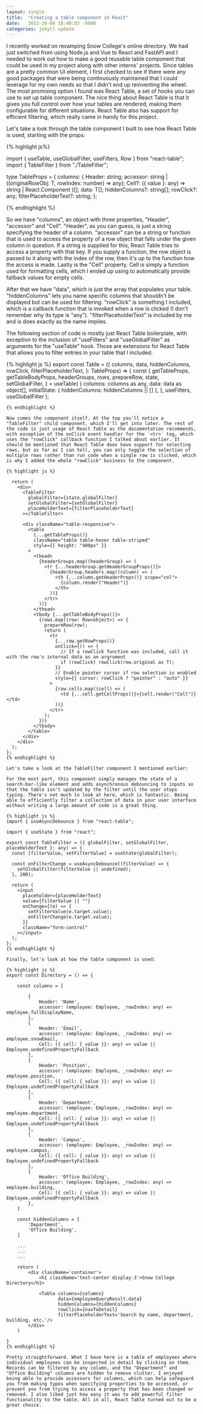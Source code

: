 ```yaml
---
layout: single
title:  "Creating a table component in React"
date:   2022-10-04 18:40:03 -0600
categories: jekyll update
---
```

I recently worked on revamping Snow College's online directory. We had just switched from using Node.js and Vue to React and FastAPI and I needed to work out how to make a good reusable table component that could be used in my project along with other interns' projects. Since tables are a pretty common UI element, I first checked to see if there were any good packages that were being continuously maintained that I could leverage for my own needs so that I didn't end up reinventing the wheel. The most promising option I found was React Table, a set of hooks you can use to set up table component. The nice thing about React Table is that it gives you full control over how your tables are rendered, making them configurable for different situations. React Table also has support for efficient filtering, which really came in handy for this project.


Let's take a look through the table component I built to see how React Table is used, starting with the props:

{% highlight js%}

import { useTable, useGlobalFilter, useFilters, Row } from "react-table";
import { TableFilter } from "./TableFilter";

type TableProps<T> = {
  columns: {
    Header: string;
    accessor: string | ((originalRowObj: T, rowIndex: number) => any);
    Cell?: ({ value }: any) => string | React.Component
  }[];
  data: T[];
  hiddenColumns?: string[];
  rowClick?: any;
  filterPlaceholderText?: string;
};

{% endhighlight %}


So we have "columns", an object with three properties, "Header", "accessor" and "Cell". "Header", as you can guess, is just a string specifying the header of a column. "accessor" can be a string or function that is used to access the property of a row object that falls under the given column in question. If a string is supplied for this, React Table tries to access a property with that key. If you supply a function, the row object is passed to it along with the index of the row, then it's up to the function how the access is made. Lastly is the "Cell" property. Cell is simply a function used for formatting cells, which I ended up using to automatically provide fallback values for empty cells.

After that we have "data", which is just the array that populates your table. "hiddenColumns" lets you name specific columns that shouldn't be displayed but can be used for filtering. "rowClick" is something I included, which is a callback function that is invoked when a row is clicked (I don't remember why its type is "any"). "filterPlaceholderText" is included by me and is does exactly as the name implies.

The following section of code is mostly just React Table boilerplate, with exception to the inclusion of "useFilters" and "useGlobalFilter" as arguments for the "useTable" hook. Those are extensions for React Table that allows you to filter entries in your table that I included.

{% highlight js %}
export const Table = <T extends unknown>({
  columns,
  data,
  hiddenColumns,
  rowClick,
  filterPlaceholderText,
}: TableProps<T>) => {
  const {
    getTableProps,
    getTableBodyProps,
    headerGroups,
    rows,
    prepareRow,
    state,
    setGlobalFilter,
  } = useTable(
    {
      columns: columns as any,
      data: data as object[],
      initialState: { hiddenColumns: hiddenColumns || [] },
    },
    useFilters,
    useGlobalFilter
  );
```
{% endhighlight %}

Now comes the component itself. At the top you'll notice a "TableFilter" child component, which I'll get into later. The rest of the code is just usage of React Table as the documentation recommends, with exception of the onClick event handler for the `<tr>` tag, which uses the "rowClick" callback function I talked about earlier. It should be mentioned that React Table does have support for selecting rows, but as far as I can tell, you can only toggle the selection of multiple rows rather than run code when a single row is clicked, which is why I added the whole "rowClick" business to the component. 

{% highlight js %}

  return (
    <div>
      <TableFilter
        globalFilter={state.globalFilter}
        setGlobalFilter={setGlobalFilter}
        placeHolderText={filterPlaceholderText}
      ></TableFilter>

      <div className="table-responsive">
        <table
          {...getTableProps()}
          className="table table-hover table-striped"
          style={{ height: "400px" }}
        >
          <thead>
            {headerGroups.map((headerGroup) => (
              <tr {...headerGroup.getHeaderGroupProps()}>
                {headerGroup.headers.map((column) => (
                  <th {...column.getHeaderProps()} scope="col">
                    {column.render("Header")}
                  </th>
                ))}
              </tr>
            ))}
          </thead>
          <tbody {...getTableBodyProps()}>
            {rows.map((row: Row<object>) => {
              prepareRow(row);
              return (
                <tr
                  {...row.getRowProps()}
                  onClick={() => {
                    // If a rowClick function was included, call it with the row's internal data as an argrument
                    if (rowClick) rowClick(row.original as T);
                  }}
                  // Enable pointer cursor if row selection is enabled
                  style={{ cursor: rowClick ? "pointer" : "auto" }}
                >
                  {row.cells.map((cell) => (
                    <td {...cell.getCellProps()}>{cell.render("Cell")}</td>
                  ))}
                </tr>
              );
            })}
          </tbody>
        </table>
      </div>
    </div>
  );
};
{% endhighlight %}

Let's take a look at the TableFilter component I mentioned earlier:

For the most part, this component simply manages the state of a search-bar-like element and adds asynchronous debouncing to inputs so that the table isn't updated by the filter until the user stops typing. There's not much to look at here, which is fantastic. Being able to efficiently filter a collection of data in your user interface without writing a large amount of code is a great thing.

{% highlight js %}
import { useAsyncDebounce } from "react-table";

import { useState } from "react";

export const TableFilter = ({ globalFilter, setGlobalFilter, placeHolderText }: any) => {
  const [filterValue, setFilterValue] = useState(globalFilter);

  const onFilterChange = useAsyncDebounce((filterValue) => {
    setGlobalFilter(filterValue || undefined);
  }, 200);

  return (
    <input
      placeholder={placeHolderText}
      value={filterValue || ""}
      onChange={(e) => {
        setFilterValue(e.target.value);
        onFilterChange(e.target.value);
      }}
      className="form-control"
    ></input>
  );
};
{% endhighlight %}

Finally, let's look at how the table component is used:

{% highlight js %}
export const Directory = () => {

    const columns = [

        {
            Header: 'Name',
            accessor: (employee: Employee, _rowIndex: any) => employee.fullDisplayName,
        },
        {
            Header: 'Email',
            accessor: (employee: Employee, _rowIndex: any) => employee.snowEmail,
            Cell: ({ cell: { value }}: any) => value || Employee.undefinedPropertyFallback
        },
        {
            Header: 'Position',
            accessor: (employee: Employee, _rowIndex: any) => employee.position,
            Cell: ({ cell: { value }}: any) => value || Employee.undefinedPropertyFallback
        },
        {
            Header: 'Department',
            accessor: (employee: Employee, _rowIndex: any) => employee.department,
            Cell: ({ cell: { value }}: any) => value || Employee.undefinedPropertyFallback
        },
        {
            Header: 'Campus',
            accessor: (employee: Employee, _rowIndex: any) => employee.campus,
            Cell: ({ cell: { value }}: any) => value || Employee.undefinedPropertyFallback
        },
        {
            Header: 'Office Building',
            accessor: (employee: Employee, _rowIndex: any) => employee.building,
            Cell: ({ cell: { value }}: any) => value || Employee.undefinedPropertyFallback
        },
    ]

    const hiddenColumns = [
        'Department',
        'Office Building',
    ]

    ...
    ...
    ...

    return (
        <div className='container'>
            <h1 className='text-center display-3'>Snow College Directory</h1>

            <Table columns={columns}
                   data={employeeQueryResult.data} 
                   hiddenColumns={hiddenColumns}
                   rowClick={navToDetail}
                   filterPlaceholderText='Search by name, department, building, etc.'/>
        </div>
    )

}
{% endhighlight %}

Pretty straightforward. What I have here is a table of employees where individual employees can be inspected in detail by clicking on them. Records can be filtered by any column, and the "Department" and "Office Building" columns are hidden to remove clutter. I enjoyed being able to provide accessors for columns, which can help safeguard you from making typos when specifying properties to be accessed, or prevent you from trying to access a property that has been changed or removed. I also liked just how easy it was to add powerful filter functionality to the table. All in all, React Table turned out to be a great choice.

